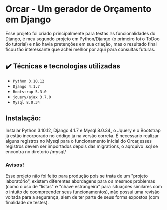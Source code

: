 # Orcar - Um gerador de Orçamento em Django

Esse projeto foi criado principalmente para testas as funcionalidades do Django, é meu segundo projeto em Python/Django (o primeiro foi o ToDoo do tutorial) e não havia pretenções em sua criação, mas o resultado final ficou tão interessante que achei melhor por aqui para consultas futuras.


## ✔️ Técnicas e tecnologias utilizadas

- ``Python 3.10.12``
- ``Django 4.1.7``
- ``Bootstrap 5.3.0``
- ``jquery/ajax 3.7.0``
- ``Mysql 8.0.34``

## Instalação:

Instalar Python 3.10.12, Django 4.1.7 e Mysql 8.0.34, o Jquery e o Bootstrap já estão incorporado no código já na versão correta.
É necessario realizar alguns registros no Mysql para o funcionamento inicial do Orcar,esses registros devem ser importados depois das migrations, o aqrquivo .sql se encontra no diretorio /mysql/

### Avisos!
Esse projeto não foi feito para produção pois se trata de um "projeto laboratório", existem diferentes abordagens para os mesmos problemas (como o uso de "listas" e "chave estrangeira" para situações similares com o intuito de coompreender seus funcionamentos), não possui uma revisão voltada para a segurança, alem de ter parte de seus forms expostos (com finalidade de testes).
